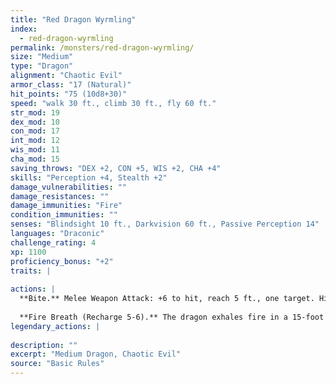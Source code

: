 ```yaml
---
title: "Red Dragon Wyrmling"
index:
  - red-dragon-wyrmling
permalink: /monsters/red-dragon-wyrmling/
size: "Medium"
type: "Dragon"
alignment: "Chaotic Evil"
armor_class: "17 (Natural)"
hit_points: "75 (10d8+30)"
speed: "walk 30 ft., climb 30 ft., fly 60 ft."
str_mod: 19
dex_mod: 10
con_mod: 17
int_mod: 12
wis_mod: 11
cha_mod: 15
saving_throws: "DEX +2, CON +5, WIS +2, CHA +4"
skills: "Perception +4, Stealth +2"
damage_vulnerabilities: ""
damage_resistances: ""
damage_immunities: "Fire"
condition_immunities: ""
senses: "Blindsight 10 ft., Darkvision 60 ft., Passive Perception 14"
languages: "Draconic"
challenge_rating: 4
xp: 1100
proficiency_bonus: "+2"
traits: |
  
actions: |
  **Bite.** Melee Weapon Attack: +6 to hit, reach 5 ft., one target. Hit: 9 (1d10 + 4) piercing damage plus 3 (1d6) fire damage.
  
  **Fire Breath (Recharge 5-6).** The dragon exhales fire in a 15-foot cone. Each creature in that area must make a DC l3 Dexterity saving throw, taking 24 (7d6) fire damage on a failed save, or half as much damage on a successful one.  
legendary_actions: |
  
description: ""
excerpt: "Medium Dragon, Chaotic Evil"
source: "Basic Rules"
---
```

